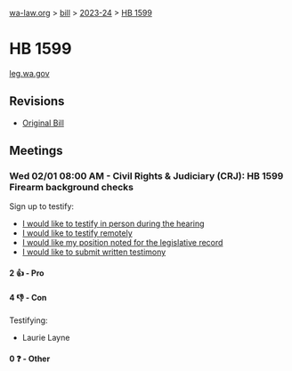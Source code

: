 [wa-law.org](/) > [bill](/bill/) > [2023-24](/bill/2023-24/) > [HB 1599](/bill/2023-24/hb/1599/)

# HB 1599
[leg.wa.gov](https://app.leg.wa.gov/billsummary?BillNumber=1599&Year=2023&Initiative=false)

## Revisions
* [Original Bill](1/)

## Meetings
### Wed 02/01 08:00 AM - Civil Rights & Judiciary (CRJ): HB 1599 Firearm background checks
Sign up to testify:
* [I would like to testify in person during the hearing](https://app.leg.wa.gov/csi/Testifier/Add?chamber=House&mId=30546&aId=150600&caId=21061&tId=1)
* [I would like to testify remotely](https://app.leg.wa.gov/csi/Testifier/Add?chamber=House&mId=30546&aId=150600&caId=21061&tId=2)
* [I would like my position noted for the legislative record](https://app.leg.wa.gov/csi/Testifier/Add?chamber=House&mId=30546&aId=150600&caId=21061&tId=3)
* [I would like to submit written testimony](https://app.leg.wa.gov/csi/Testifier/Add?chamber=House&mId=30546&aId=150600&caId=21061&tId=4)

#### 2 👍 - Pro

#### 4 👎 - Con
Testifying:
* Laurie Layne

#### 0 ❓ - Other
